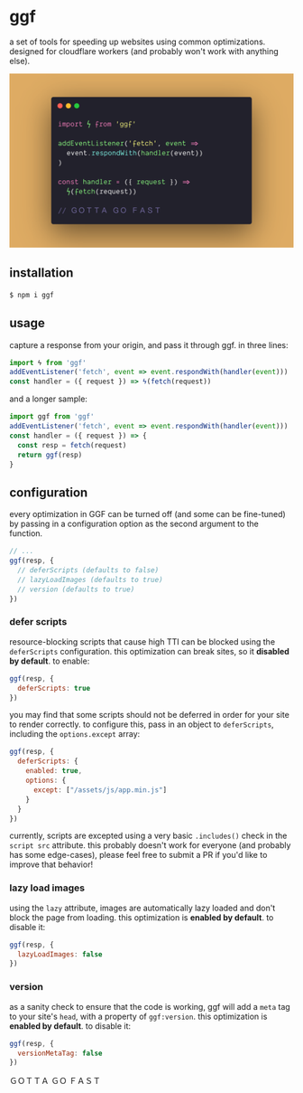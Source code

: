 # ggf

a set of tools for speeding up websites using common optimizations. designed for cloudflare workers (and probably won't work with anything else).

![demo](./.github/demo.png)

## installation

```sh
$ npm i ggf
```

## usage

capture a response from your origin, and pass it through ggf. in three lines:

```js
import ϟ from 'ggf'
addEventListener('fetch', event => event.respondWith(handler(event)))
const handler = ({ request }) => ϟ(fetch(request))
```

and a longer sample:

```js
import ggf from 'ggf'
addEventListener('fetch', event => event.respondWith(handler(event)))
const handler = ({ request }) => {
  const resp = fetch(request)
  return ggf(resp)
}
```

## configuration

every optimization in GGF can be turned off (and some can be fine-tuned) by passing in a configuration option as the second argument to the function.

```js
// ...
ggf(resp, {
  // deferScripts (defaults to false)
  // lazyLoadImages (defaults to true)
  // version (defaults to true)
})
```

### defer scripts

resource-blocking scripts that cause high TTI can be blocked using the `deferScripts` configuration. this optimization can break sites, so it **disabled by default**. to enable:

```js
ggf(resp, {
  deferScripts: true
})
```

you may find that some scripts should not be deferred in order for your site to render correctly. to configure this, pass in an object to `deferScripts`, including the `options.except` array:

```js
ggf(resp, {
  deferScripts: {
    enabled: true,
    options: {
      except: ["/assets/js/app.min.js"]
    }
  }
})
```

currently, scripts are excepted using a very basic `.includes()` check in the `script src` attribute. this probably doesn't work for everyone (and probably has some edge-cases), please feel free to submit a PR if you'd like to improve that behavior!

### lazy load images

using the `lazy` attribute, images are automatically lazy loaded and don't block the page from loading. this optimization is **enabled by default**. to disable it:

```js
ggf(resp, {
  lazyLoadImages: false
})
```

### version

as a sanity check to ensure that the code is working, ggf will add a `meta` tag to your site's `head`, with a property of `ggf:version`. this optimization is **enabled by default**. to disable it:

```js
ggf(resp, {
  versionMetaTag: false
})
```

ＧＯＴＴＡ ＧＯ ＦＡＳＴ
